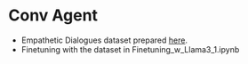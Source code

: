# Conv Agent

- Empathetic Dialogues dataset prepared [here](https://www.kaggle.com/code/shashankverma590/preparing-empathetic-dialogues-dataset-for-hf?scriptVersionId=207729977).
- Finetuning with the dataset in Finetuning_w_Llama3_1.ipynb
